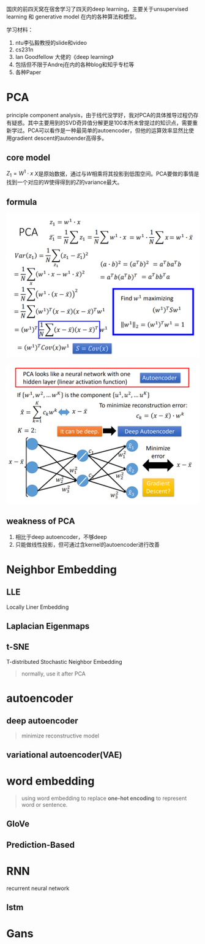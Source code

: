 国庆的前四天窝在宿舍学习了四天的deep learning，主要关于unsupervised learning 和 generative model 在内的各种算法和模型。

学习材料：

1. ntu李弘毅教授的slide和video
2. cs231n
3. Ian Goodfellow 大佬的《deep learning》
4. 包括但不限于Andrej在内的各种blog和知乎专栏等
5. 各种Paper

# PCA

principle component analysis，由于线代没学好，我对PCA的具体推导过程仍存有疑惑。其中主要用到的SVD奇异值分解更是100本所未曾提过的知识点，需要重新学过。PCA可以看作是一种最简单的autoencoder，但他的运算效率显然比使用gradient descent的autoender高得多。

## core model

$Z_1 = W^1\cdot x$                  $X$是原始数据，通过与$W$相乘将其投影到低围空间。PCA要做的事情是找到一个对应的$W$使得得到的$Z$的variance最大。

## formula

![PCA image1](/assets/images/post_images/国庆学习总结/PCA1.png)

![PCA image2](/assets/images/post_images/国庆学习总结/PCA2.png)

## weakness of PCA

1. 相比于deep autoencoder，不够deep
2. 只能做线性投影，但可通过含kernel的autoencoder进行改善

# Neighbor Embedding

## LLE

Locally Liner Embedding 

## Laplacian Eigenmaps

## t-SNE

T-distributed Stochastic Neighbor Embedding

> normally, use it after PCA

# autoencoder

## deep autoencoder

> minimize reconstructive model

## variational autoencoder(VAE)

# word embedding

> using word embedding to replace **one-hot encoding** to represent word or sentence. 

## GloVe

## Prediction-Based 

# RNN

recurrent neural network

## lstm

# Gans
